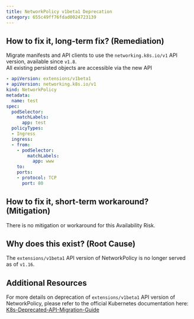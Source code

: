 ```yaml
---
title: NetworkPolicy v1beta1 Deprecation
category: 655c49ff76fdad0024723139
---
```


## How to fix it, long-term fix? (Remediation)

Migrate manifests and API clients to use the `networking.k8s.io/v1` API version, available since `v1.8`.  
All existing persisted objects are accessible via the new API

```yaml sample-networkpolicy.yaml
- apiVersion: extensions/v1beta1
+ apiVersion: networking.k8s.io/v1
kind: NetworkPolicy
metadata:
  name: test
spec:
  podSelector:
    matchLabels:
      app: test
  policyTypes:
  - Ingress
  ingress:
  - from:
    - podSelector:
        matchLabels:
          app: www
    to:
    ports:
    - protocol: TCP
      port: 80
```

## How to fix it, short-term workaround? (Mitigation)

There is no mitigation or workaround for this Availability Risk.

## Why does this exist? (Root Cause)

The `extensions/v1beta1` API version of NetworkPolicy is no longer served as of `v1.16`.

## Additional Resources

For more details on deprecation of `extensions/v1beta1` API version of NetworkPolicy, please refer to the official Kubernetes documentation here: [K8s-Deprecated-API-Migration-Guide](https://kubernetes.io/docs/reference/using-api/deprecation-guide/#networkpolicy-v116)